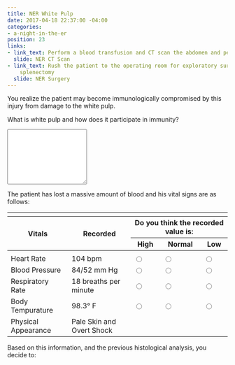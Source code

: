 ```yaml
---
title: NER White Pulp
date: 2017-04-18 22:37:00 -04:00
categories:
- a-night-in-the-er
position: 23
links:
- link_text: Perform a blood transfusion and CT scan the abdomen and pelvis
  slide: NER CT Scan
- link_text: Rush the patient to the operating room for exploratory surgery and possible
    splenectomy
  slide: NER Surgery
---
```


You realize the patient may become immunologically compromised by this injury from damage to the white pulp.

What is white pulp and how does it participate in immunity?

<div class="form-group"><textarea class="form-control" rows="8"></textarea></div>

The patient has lost a massive amount of blood and his vital signs are as follows:

<table id="vitals">
  <thead>
    <tr class='scaffolding'>
      <th></th>
      <th></th>
      <th></th>
      <th></th>
      <th></th>
    </tr>
    <tr>
      <th rowspan="2">Vitals</th>
      <th rowspan="2">Recorded</th>
      <th colspan="3">Do you think the recorded value is:</th>
    </tr>
    <tr>
      <th>High</th>
      <th>Normal</th>
      <th>Low</th>
    </tr>
  </thead>
  <tbody>
    <tr class='scaffolding'>
      <td></td>
      <td></td>
      <td></td>
      <td></td>
      <td></td>
    </tr>
    <tr>
      <td>Heart Rate</td>
      <td>104 bpm</td>
      <td><input type="radio" name="0" value="high"></td>
      <td><input type="radio" name="0" value="normal"></td>
      <td><input type="radio" name="0" value="low"></td>
    </tr>
    <tr>
      <td>Blood Pressure</td>
      <td>84/52 mm Hg</td>
      <td><input type="radio" name="1" value="high"></td>
      <td><input type="radio" name="1" value="normal"></td>
      <td><input type="radio" name="1" value="low"></td>
    </tr>
    <tr>
      <td>Respiratory Rate</td>
      <td>18 breaths per minute</td>
      <td><input type="radio" name="2" value="high"></td>
      <td><input type="radio" name="2" value="normal"></td>
      <td><input type="radio" name="2" value="low"></td>
    </tr>
    <tr>
      <td>Body Tempurature</td>
      <td>98.3&deg; F</td>
      <td><input type="radio" name="3" value="high"></td>
      <td><input type="radio" name="3" value="normal"></td>
      <td><input type="radio" name="3" value="low"></td>
    </tr>
    <tr>
      <td>Physical Appearance</td>
      <td>Pale Skin and Overt Shock</td>
      <td colspan="3"></td>
    </tr>
  </tbody>
</table>

Based on this information, and the previous histological analysis, you decide to:
